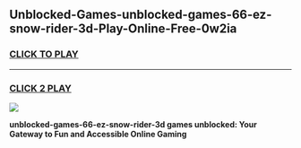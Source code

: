 
## Unblocked-Games-unblocked-games-66-ez-snow-rider-3d-Play-Online-Free-0w2ia
<h3>
<a href="https://premium76.site?title=unblocked-games-66-ez-snow-rider-3d&ref=26A">CLICK TO PLAY</a></h3>
<hr>

<h3>
<a href="https://premium76.site?title=unblocked-games-66-ez-snow-rider-3d&ref=26A">CLICK 2 PLAY</a>
  
</h3>

<a href="https://premium76.site?title=unblocked-games-66-ez-snow-rider-3d&ref=26A"><img src="https://clearcache.store/games.png"></a>


**unblocked-games-66-ez-snow-rider-3d games unblocked: Your Gateway to Fun and Accessible Online Gaming**
